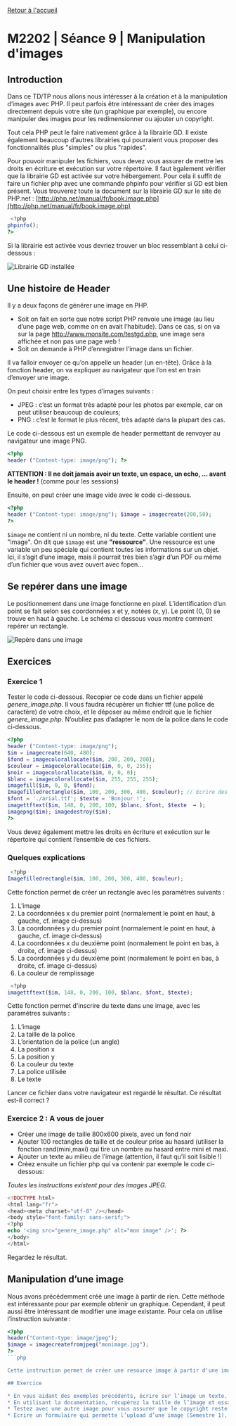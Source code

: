 [Retour à l'accueil](README.md)

# M2202 | Séance 9 | Manipulation d'images

## Introduction

Dans ce TD/TP nous allons nous intéresser à la création et à la manipulation d’images avec PHP. Il peut parfois être intéressant de créer des images directement depuis votre site (un graphique par exemple), ou encore manipuler des images pour les redimensionner ou ajouter un copyright.

Tout cela PHP peut le faire nativement grâce à la librairie GD. Il existe également beaucoup d’autres librairies qui pourraient vous proposer des fonctionnalités plus "simples" ou plus "rapides".

Pour pouvoir manipuler les fichiers, vous devez vous assurer de mettre les droits en écriture et exécution sur votre répertoire. Il faut  ́egalement vérifier que la librairie GD est activée sur votre hébergement. Pour cela il suffit de faire un fichier php avec une commande phpinfo pour vérifier si GD est bien présent.
Vous trouverez toute la document sur la librairie GD sur le site de PHP.net : [http://php.net/manual/fr/book.image.php](http://php.net/manual/fr/book.image.php)

```php
 <?php
phpinfo();
?>
```

Si la librairie est activée vous devriez trouver un bloc ressemblant à celui ci-dessous :

![Librairie GD installée](m2202/gd.PNG)

## Une histoire de Header

Il y a deux façons de générer une image en PHP.

* Soit on fait en sorte que notre script PHP renvoie une image (au lieu d’une page web, comme on en avait l’habitude). Dans ce cas, si on va sur la page http://www.monsite.com/testgd.php, une image sera affichée et non pas une page web !
* Soit on demande à PHP d’enregistrer l’image dans un fichier.

Il va falloir envoyer ce qu’on appelle un header (un en-tête). Grâce à la fonction header, on va expliquer au navigateur que l’on est en train d’envoyer une image.

On peut choisir entre les types d’images suivants :
* JPEG : c’est un format très adapté pour les photos par exemple, car on peut utiliser beaucoup de couleurs;
* PNG : c’est le format le plus récent, très adapté dans la plupart des cas. 

Le code ci-dessous est un exemple de header permettant de renvoyer au navigateur une image PNG.

```php
<?php
header ("Content-type: image/png"); ?>
```

**ATTENTION : Il ne doit jamais avoir un texte, un espace, un echo, ... avant le header !** (comme pour les sessions)

Ensuite, on peut créer une image vide avec le code ci-dessous.

```php
<?php
header ("Content-type: image/png"); $image = imagecreate(200,50);
?>
```

`$image` ne contient ni un nombre, ni du texte. Cette variable contient une "image". On dit que `$image` est une **"ressource"**. Une ressource est une variable un peu spéciale qui contient toutes les informations sur un objet. Ici, il s’agit d’une image, mais il pourrait très bien s’agir d’un PDF ou même d’un fichier que vous avez ouvert avec fopen...

## Se repérer dans une image

Le positionnement dans une image fonctionne en pixel. L’identification d’un point se fait selon ses coordonnées x et y, notées (x, y). Le point (0, 0) se trouve en haut à gauche. Le schéma ci dessous vous montre comment repérer un rectangle.

![Repère dans une image](m2202/repere.png)

## Exercices

### Exercice 1

Tester le code ci-dessous. Recopier ce code dans un fichier appelé *genere_image.php*. Il vous faudra récupèrer un fichier ttf (une police de caractère) de votre choix, et le déposer au même endroit que le fichier *genere_image.php*. N’oubliez pas d’adapter le nom de la police dans le code ci-dessous.

```php
<?php
header ("Content-type: image/png");
$im = imagecreate(640, 480);
$fond = imagecolorallocate($im, 200, 200, 200);
$couleur = imagecolorallocate($im, 0, 0, 255);
$noir = imagecolorallocate($im, 0, 0, 0);
$blanc = imagecolorallocate($im, 255, 255, 255);
imagefill($im, 0, 0, $fond);
Imagefilledrectangle($im, 100, 200, 300, 400, $couleur); // Ecrire des textes avec GD
$font = './arial.ttf'; $texte = 'Bonjour !';
imagettftext($im, 148, 0, 200, 100, $blanc, $font, $texte  → );
imagepng($im); imagedestroy($im); 
?>
```

Vous devez également mettre les droits en écriture et exécution sur le répertoire qui contient l’ensemble de ces fichiers.

### Quelques explications

```php
 <?php
Imagefilledrectangle($im, 100, 200, 300, 400, $couleur);
```

Cette fonction permet de créer un rectangle avec les paramètres suivants :

1. L’image
2. La coordonnées x du premier point (normalement le point en haut, à gauche, cf. image ci-dessus)
3. La coordonnées y du premier point (normalement le point en haut, à gauche, cf. image ci-dessus)
4. La coordonnées x du deuxième point (normalement le point en bas, à droite, cf. image ci-dessus)
5. La coordonnées y du deuxième point (normalement le point en bas, à droite, cf. image ci-dessus)
6. La couleur de remplissage

```php
 <?php
imagettftext($im, 148, 0, 200, 100, $blanc, $font, $texte);
```

Cette fonction permet d'inscrire du texte dans une image, avec les paramètres suivants :

1. L’image
2. La taille de la police
3. L’orientation de la police (un angle) 
4. La position x
5. La position y
6. La couleur du texte
7. La police utilisée
8. Le texte

Lancer ce fichier dans votre navigateur est regardé le résultat. Ce résultat est-il correct ?

### Exercice 2 : A vous de jouer

* Créer une image de taille 800x600 pixels, avec un fond noir
* Ajouter 100 rectangles de taille et de couleur prise au hasard (utiliser la fonction rand(mini,maxi) qui tire un nombre au hasard entre mini et maxi.
* Ajouter un texte au milieu de l’image (attention, il faut qu’il soit lisible !)
* Créez ensuite un fichier php qui va contenir par exemple le code ci-dessous: 

*Toutes les instructions existent pour des images JPEG.*

```php
<!DOCTYPE html>
<html lang="fr">
<head><meta charset="utf-8" /></head>
<body style="font-family: sans-serif;">
<?php
echo '<img src="genere_image.php" alt="mon image" />'; ?>
</body>
</html>
```

Regardez le résultat.

## Manipulation d’une image

Nous avons précédemment créé une image à partir de rien. Cette méthode est intéressante pour par exemple obtenir un graphique. Cependant, il peut aussi être intéressant de modifier une image existante. Pour cela on utilise l’instruction suivante :

```php
<?php
header("Content-type: image/jpeg");
$image = imagecreatefromjpeg("monimage.jpg"); 
?>
```php

Cette instruction permet de créer une resource image à partir d'une image existante. On peut ensuite la manipuler comme vu précédemment.

## Exercice

* En vous aidant des exemples précédents, écrire sur l’image un texte.
* En utilisant la documentation, récupérez la taille de l’image et essayez d’écrire un copyright en bas à droite de votre image. 
* Testez avec une autre image pour vous assurer que le copyright reste au bon endroit.
* Ecrire un formulaire qui permette l’upload d’une image (Semestre 1), et ajoute automatiquement le copyright. Afficher l’image modifiée.
